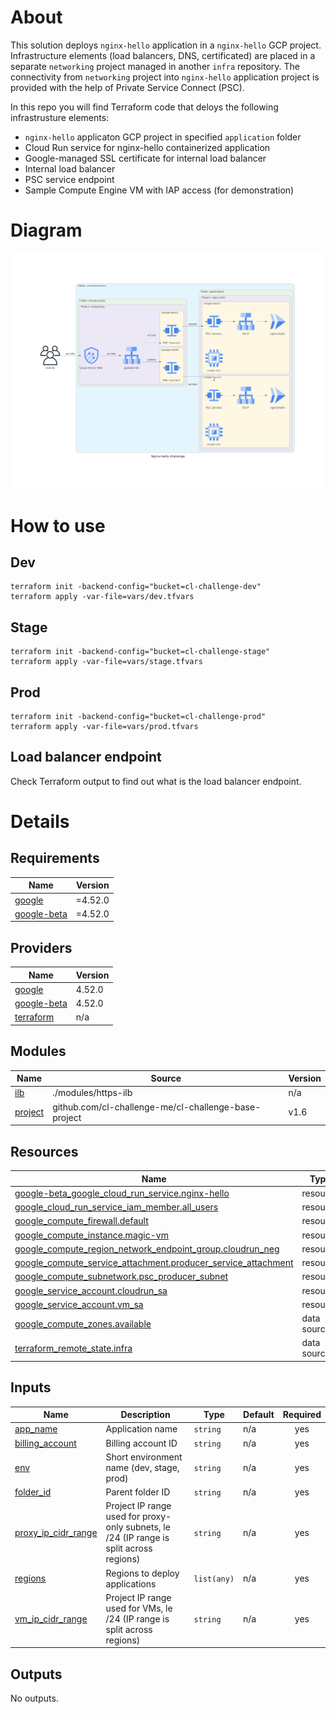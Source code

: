 # About
This solution deploys `nginx-hello` application in a `nginx-hello` GCP project. Infrastructure elements (load balancers, DNS, certificated) are placed in a separate `networking` project managed in another `infra` repository. The connectivity from `networking` project into `nginx-hello` application project is provided with the help of Private Service Connect (PSC). 

In this repo you will find Terraform code that deloys the following infrastrusture elements:
- `nginx-hello` applicaton GCP project in specified `application` folder
- Cloud Run service for nginx-hello containerized application
- Google-managed SSL certificate for internal load balancer
- Internal load balancer
- PSC service endpoint
- Sample Compute Engine VM with IAP access (for demonstration)

# Diagram

![image](diagram/nginx-hello_challenge.png)

# How to use
## Dev
```
terraform init -backend-config="bucket=cl-challenge-dev"
terraform apply -var-file=vars/dev.tfvars
```
## Stage
```
terraform init -backend-config="bucket=cl-challenge-stage"
terraform apply -var-file=vars/stage.tfvars
```
## Prod
```
terraform init -backend-config="bucket=cl-challenge-prod"
terraform apply -var-file=vars/prod.tfvars
```
## Load balancer endpoint
Check Terraform output to find out what is the load balancer endpoint.

# Details
<!-- BEGIN_TF_DOCS -->
## Requirements

| Name | Version |
|------|---------|
| <a name="requirement_google"></a> [google](#requirement\_google) | =4.52.0 |
| <a name="requirement_google-beta"></a> [google-beta](#requirement\_google-beta) | =4.52.0 |

## Providers

| Name | Version |
|------|---------|
| <a name="provider_google"></a> [google](#provider\_google) | 4.52.0 |
| <a name="provider_google-beta"></a> [google-beta](#provider\_google-beta) | 4.52.0 |
| <a name="provider_terraform"></a> [terraform](#provider\_terraform) | n/a |

## Modules

| Name | Source | Version |
|------|--------|---------|
| <a name="module_ilb"></a> [ilb](#module\_ilb) | ./modules/https-ilb | n/a |
| <a name="module_project"></a> [project](#module\_project) | github.com/cl-challenge-me/cl-challenge-base-project | v1.6 |

## Resources

| Name | Type |
|------|------|
| [google-beta_google_cloud_run_service.nginx-hello](https://registry.terraform.io/providers/hashicorp/google-beta/4.52.0/docs/resources/google_cloud_run_service) | resource |
| [google_cloud_run_service_iam_member.all_users](https://registry.terraform.io/providers/hashicorp/google/4.52.0/docs/resources/cloud_run_service_iam_member) | resource |
| [google_compute_firewall.default](https://registry.terraform.io/providers/hashicorp/google/4.52.0/docs/resources/compute_firewall) | resource |
| [google_compute_instance.magic-vm](https://registry.terraform.io/providers/hashicorp/google/4.52.0/docs/resources/compute_instance) | resource |
| [google_compute_region_network_endpoint_group.cloudrun_neg](https://registry.terraform.io/providers/hashicorp/google/4.52.0/docs/resources/compute_region_network_endpoint_group) | resource |
| [google_compute_service_attachment.producer_service_attachment](https://registry.terraform.io/providers/hashicorp/google/4.52.0/docs/resources/compute_service_attachment) | resource |
| [google_compute_subnetwork.psc_producer_subnet](https://registry.terraform.io/providers/hashicorp/google/4.52.0/docs/resources/compute_subnetwork) | resource |
| [google_service_account.cloudrun_sa](https://registry.terraform.io/providers/hashicorp/google/4.52.0/docs/resources/service_account) | resource |
| [google_service_account.vm_sa](https://registry.terraform.io/providers/hashicorp/google/4.52.0/docs/resources/service_account) | resource |
| [google_compute_zones.available](https://registry.terraform.io/providers/hashicorp/google/4.52.0/docs/data-sources/compute_zones) | data source |
| [terraform_remote_state.infra](https://registry.terraform.io/providers/hashicorp/terraform/latest/docs/data-sources/remote_state) | data source |

## Inputs

| Name | Description | Type | Default | Required |
|------|-------------|------|---------|:--------:|
| <a name="input_app_name"></a> [app\_name](#input\_app\_name) | Application name | `string` | n/a | yes |
| <a name="input_billing_account"></a> [billing\_account](#input\_billing\_account) | Billing account ID | `string` | n/a | yes |
| <a name="input_env"></a> [env](#input\_env) | Short environment name (dev, stage, prod) | `string` | n/a | yes |
| <a name="input_folder_id"></a> [folder\_id](#input\_folder\_id) | Parent folder ID | `string` | n/a | yes |
| <a name="input_proxy_ip_cidr_range"></a> [proxy\_ip\_cidr\_range](#input\_proxy\_ip\_cidr\_range) | Project IP range used for proxy-only subnets, le /24 (IP range is split across regions) | `string` | n/a | yes |
| <a name="input_regions"></a> [regions](#input\_regions) | Regions to deploy applications | `list(any)` | n/a | yes |
| <a name="input_vm_ip_cidr_range"></a> [vm\_ip\_cidr\_range](#input\_vm\_ip\_cidr\_range) | Project IP range used for VMs, le /24 (IP range is split across regions) | `string` | n/a | yes |

## Outputs

No outputs.
<!-- END_TF_DOCS -->